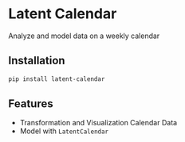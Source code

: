 # Latent Calendar

Analyze and model data on a weekly calendar

## Installation

```bash
pip install latent-calendar
```

## Features
- Transformation and Visualization Calendar Data
- Model with `LatentCalendar`